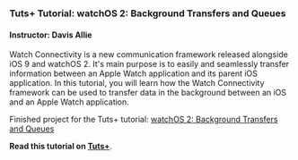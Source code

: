 ### Tuts+ Tutorial: watchOS 2: Background Transfers and Queues

#### Instructor: Davis Allie

Watch Connectivity is a new communication framework released alongside iOS 9 and watchOS 2. It's main purpose is to easily and seamlessly transfer information between an Apple Watch application and its parent iOS application. In this tutorial, you will learn how the Watch Connectivity framework can be used to transfer data in the background between an iOS and an Apple Watch application.

Finished project for the Tuts+ tutorial: [watchOS 2: Background Transfers and Queues](http://code.tutsplus.com/tutorials/watchos-2-background-transfers-and-queues--cms-24699)

**Read this tutorial on [Tuts+](https://code.tutsplus.com)**.
